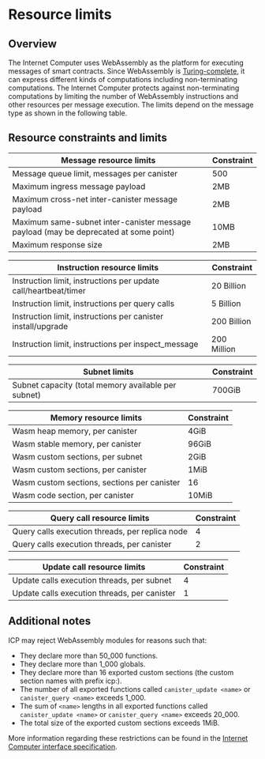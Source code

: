 # Resource limits

## Overview

The Internet Computer uses WebAssembly as the platform for executing messages of smart contracts.
Since WebAssembly is [Turing-complete](https://en.wikipedia.org/wiki/Turing_completeness), it can express different kinds of computations including non-terminating computations.
The Internet Computer protects against non-terminating computations by limiting the number of WebAssembly instructions and other resources per message execution.
The limits depend on the message type as shown in the following table.

## Resource constraints and limits

| Message resource limits                                                              | Constraint  |
| ------------------------------------------------------------------------------------ | ----------- |
| Message queue limit, messages per canister                                           | 500         |
| Maximum ingress message payload                                                      | 2MB         |
| Maximum cross-net inter-canister message payload                                     | 2MB         |
| Maximum same-subnet inter-canister message payload (may be deprecated at some point) | 10MB        |
| Maximum response size                                                                | 2MB         |

| Instruction resource limits                                                          | Constraint  |
| ------------------------------------------------------------------------------------ | ----------- |
| Instruction limit, instructions per update call/heartbeat/timer                      | 20 Billion  |
| Instruction limit, instructions per query calls                                      | 5 Billion   |
| Instruction limit, instructions per canister install/upgrade                         | 200 Billion |
| Instruction limit, instructions per inspect_message                                  | 200 Million |

| Subnet limits                                                                        | Constraint  |
| ------------------------------------------------------------------------------------ | ----------- |
| Subnet capacity (total memory available per subnet)                                  | 700GiB      |

| Memory resource limits                                                               | Constraint  |
| ------------------------------------------------------------------------------------ | ----------- |
| Wasm heap memory, per canister                                                       | 4GiB        |
| Wasm stable memory, per canister                                                     | 96GiB       |
| Wasm custom sections, per subnet                                                     | 2GiB        |
| Wasm custom sections, per canister                                                   | 1MiB        |
| Wasm custom sections, sections per canister                                          | 16          |
| Wasm code section, per canister                                                      | 10MiB       |

| Query call resource limits                                                           | Constraint  |
| ------------------------------------------------------------------------------------ | ----------- |
| Query calls execution threads, per replica node                                      | 4           |
| Query calls execution threads, per canister                                          | 2           |

| Update call resource limits                                                          | Constraint  |
| ------------------------------------------------------------------------------------ | ----------- |
| Update calls execution threads, per subnet                                           | 4           |
| Update calls execution threads, per canister                                         | 1           |

## Additional notes

ICP may reject WebAssembly modules for reasons such that:

- They declare more than 50_000 functions.
- They declare more than 1_000 globals.
- They declare more than 16 exported custom sections (the custom section names with prefix icp:).
- The number of all exported functions called `canister_update <name>` or `canister_query <name>` exceeds 1_000.
- The sum of `<name>` lengths in all exported functions called `canister_update <name>` or `canister_query <name>` exceeds 20_000.
- The total size of the exported custom sections exceeds 1MiB.

More information regarding these restrictions can be found in the [Internet Computer interface specification](https://internetcomputer.org/docs/current/references/ic-interface-spec/#system-api-module).
